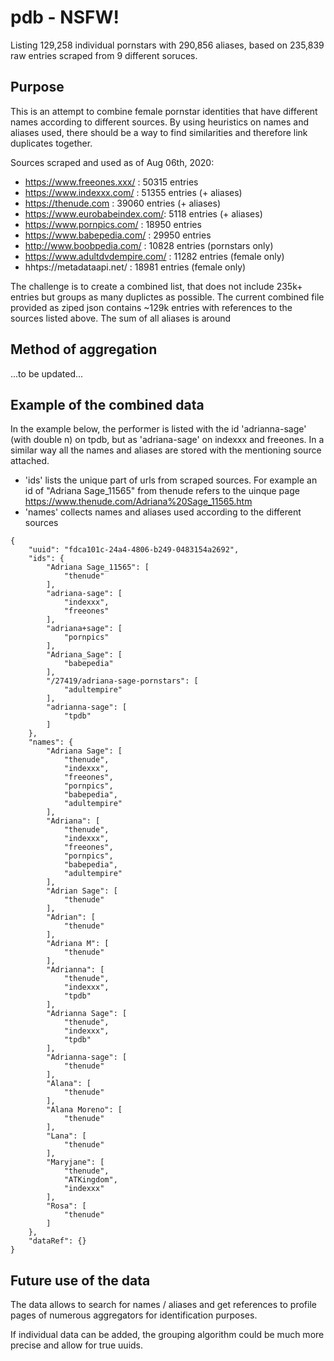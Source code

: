 # pdb - NSFW!
Listing 129,258 individual pornstars with 290,856 aliases, based on 235,839 raw entries scraped from 9 different soruces.

## Purpose
This is an attempt to combine female pornstar identities that have different names according to different sources. By using heuristics on names and aliases used, there should be a way to find similarities and therefore link duplicates together.

Sources scraped and used as of Aug 06th, 2020:
- https://www.freeones.xxx/ : 50315 entries
- https://www.indexxx.com/ : 51355 entries (+ aliases)
- https://thenude.com : 39060 entries (+ aliases)
- https://www.eurobabeindex.com/: 5118 entries (+ aliases)
- https://www.pornpics.com/ : 18950 entries
- https://www.babepedia.com/ : 29950 entries
- http://www.boobpedia.com/ : 10828 entries (pornstars only)
- https://www.adultdvdempire.com/ : 11282 entries (female only)
- hhtps://metadataapi.net/ : 18981 entries (female only)

The challenge is to create a combined list, that does not include 235k+ entries but groups as many duplictes as possible. The current combined file provided as ziped json contains ~129k entries with references to the sources listed above. The sum of all aliases is around  

## Method of aggregation
...to be updated...

## Example of the combined data
In the example below, the performer is listed with the id 'adrianna-sage' (with double n) on tpdb, but as 'adriana-sage' on indexxx and freeones. In a similar way all the names and aliases are stored with the mentioning source attached. 

- 'ids' lists the unique part of urls from scraped sources. For example an id of "Adriana Sage_11565" from thenude refers to the uinque page https://www.thenude.com/Adriana%20Sage_11565.htm
- 'names' collects names and aliases used according to the different sources

```
{
	"uuid": "fdca101c-24a4-4806-b249-0483154a2692",
	"ids": {
		"Adriana Sage_11565": [
			"thenude"
		],
		"adriana-sage": [
			"indexxx",
			"freeones"
		],
		"adriana+sage": [
			"pornpics"
		],
		"Adriana_Sage": [
			"babepedia"
		],
		"/27419/adriana-sage-pornstars": [
			"adultempire"
		],
		"adrianna-sage": [
			"tpdb"
		]
	},
	"names": {
		"Adriana Sage": [
			"thenude",
			"indexxx",
			"freeones",
			"pornpics",
			"babepedia",
			"adultempire"
		],
		"Adriana": [
			"thenude",
			"indexxx",
			"freeones",
			"pornpics",
			"babepedia",
			"adultempire"
		],
		"Adrian Sage": [
			"thenude"
		],
		"Adrian": [
			"thenude"
		],
		"Adriana M": [
			"thenude"
		],
		"Adrianna": [
			"thenude",
			"indexxx",
			"tpdb"
		],
		"Adrianna Sage": [
			"thenude",
			"indexxx",
			"tpdb"
		],
		"Adrianna-sage": [
			"thenude"
		],
		"Alana": [
			"thenude"
		],
		"Alana Moreno": [
			"thenude"
		],
		"Lana": [
			"thenude"
		],
		"Maryjane": [
			"thenude",
			"ATKingdom",
			"indexxx"
		],
		"Rosa": [
			"thenude"
		]
	},
	"dataRef": {}
}
```

## Future use of the data
The data allows to search for names / aliases and get references to profile pages of numerous aggregators for identification purposes.

If individual data can be added, the grouping algorithm could be much more precise and allow for true uuids.
